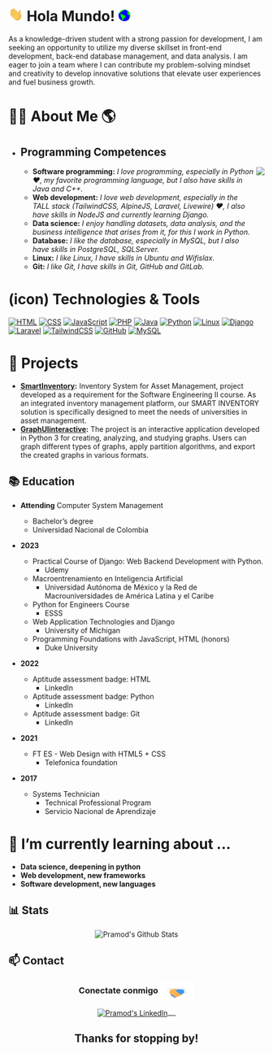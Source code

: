 # <img src="https://github.com/Werffios/NicolasSuarez/blob/109b2341f88f0ae92b137f9f5e5b636d28f8136d/Assets/Hi.gif" width="29px"> Hola Mundo!&nbsp;<img src="https://github.com/Werffios/NicolasSuarez/blob/109b2341f88f0ae92b137f9f5e5b636d28f8136d/Assets/Earth.gif" width="24px">
As a knowledge-driven student with a strong passion for development, I am seeking an opportunity to utilize my diverse skillset in front-end development, back-end database management, and data analysis. I am eager to join a team where I can contribute my problem-solving mindset and creativity to develop innovative solutions that elevate user experiences and fuel business growth.
<br>

# 🙋‍♂️ About Me :earth_americas:
- ## **Programming Competences**
  <img height="200" align="right" src="https://cdn.dribbble.com/users/2131993/screenshots/4948736/media/45dceb640723d72436c427add7966cf8.gif"/>

  - <b>Software programming:</b> <em> I love programming, especially in Python ❤️, my favorite programming language, but I also have skills in Java and C++. </em>
  - <b>Web development:</b> <em> I love web development, especially in the TALL stack (TailwindCSS, AlpineJS, Laravel, Livewire) ❤️, I also have skills in NodeJS and currently learning Django. </em>
  - <b>Data science:</b> <em> I enjoy handling datasets, data analysis, and the business intelligence that arises from it, for this I work in Python. </em>
  - <b>Database:</b> <em> I like the database, especially in MySQL, but I also have skills in PostgreSQL, SQLServer. </em>
  - <b>Linux:</b> <em> I like Linux, I have skills in Ubuntu and Wifislax. </em>
  - <b>Git:</b> <em> I like Git, I have skills in Git, GitHub and GitLab. </em>

# (icon) Technologies & Tools

[![HTML](https://www.vectorlogo.zone/logos/w3_html5/w3_html5-ar21.svg)](https://www.w3.org/html/)
[![CSS](https://www.vectorlogo.zone/logos/netlifyapp_watercss/netlifyapp_watercss-ar21.svg)](https://www.w3.org/Style/CSS/)
[![JavaScript](https://www.vectorlogo.zone/logos/javascript/javascript-ar21.svg)](https://www.javascript.com/)
[![PHP](https://www.vectorlogo.zone/logos/php/php-ar21.svg)](https://www.php.net/)
[![Java](https://www.vectorlogo.zone/logos/java/java-ar21.svg)](https://www.java.com/)
[![Python](https://www.vectorlogo.zone/logos/python/python-ar21.svg)](https://www.python.org/)
[![Linux](https://www.vectorlogo.zone/logos/linux/linux-ar21.svg)](https://www.linux.org/)
[![Django](https://www.vectorlogo.zone/logos/djangoproject/djangoproject-ar21.svg)](https://www.djangoproject.com/)
[![Laravel](https://www.vectorlogo.zone/logos/laravel/laravel-ar21.svg)](https://www.laravel.com/)
[![TailwindCSS](https://www.vectorlogo.zone/logos/tailwindcss/tailwindcss-ar21.svg)](https://www.tailwindcss.com/)
[![GitHub](https://www.vectorlogo.zone/logos/github/github-ar21.svg)](https://www.github.com/)
[![MySQL](https://www.vectorlogo.zone/logos/mysql/mysql-ar21.svg)](https://www.mysql.com/)


# 📁 Projects

* **[SmartInventory](https://github.com/Werffios/SmartInventory):** Inventory System for Asset Management, project developed as a requirement for the Software Engineering II course. As an integrated inventory management platform, our SMART INVENTORY solution is specifically designed to meet the needs of universities in asset management.
* **[GraphUIinteractive](https://github.com/Werffios/GraphUIinteractive):** The project is an interactive application developed in Python 3 for creating, analyzing, and studying graphs. Users can graph different types of graphs, apply partition algorithms, and export the created graphs in various formats.

## 📚 Education

* **Attending** Computer System Management
    * Bachelor’s degree
    * Universidad Nacional de Colombia

* **2023**
    * Practical Course of Django: Web Backend Development with Python.
        * Udemy
    * Macroentrenamiento en Inteligencia Artificial
        * Universidad Autónoma de México y
          la Red de Macrouniversidades de América Latina
          y el Caribe
    * Python for Engineers Course
        * ESSS
    * Web Application Technologies and Django
        * University of Michigan
    * Programming Foundations with JavaScript, HTML (honors)
        * Duke University

* **2022**
    * Aptitude assessment badge: HTML
        * LinkedIn
    * Aptitude assessment badge: Python
        * LinkedIn
    * Aptitude assessment badge: Git
        * LinkedIn

* **2021**
    * FT ES - Web Design with HTML5 + CSS
        * Telefonica foundation

* **2017**
    * Systems Technician
        * Technical Professional Program
        * Servicio Nacional de Aprendizaje

# 🌱 I’m currently learning about ...
- **Data science, deepening in python**
- **Web development, new frameworks**
- **Software development, new languages**

## 📊 Stats
<div align="center">
  <img src="https://github-readme-stats.vercel.app/api?username=werffios&&show_icons=true&theme=radical" alt="Pramod's Github Stats">
</div>


## 📫 Contact

<div align="center">
  <h3 align="center">Conectate conmigo<img align="center" src="https://github.com/Werffios/NicolasSuarez/blob/109b2341f88f0ae92b137f9f5e5b636d28f8136d/Assets/Handshake.gif" height="33px" /></h3> 
</div>
<div align="center">
	<a href="https://www.linkedin.com/in/nicolassuarezrodriguez/" target="blank">
		<img align="center" alt="Pramod's LinkedIn" width="50px" src="https://www.vectorlogo.zone/logos/linkedin/linkedin-icon.svg" /> &nbsp; &nbsp;
	</a>
		<h2> Thanks for stopping by! </h2>
	<br/>
</div>
<!-- <p align="center"><img alt="Profile Hits" src="https://hits.seeyoufarm.com/api/count/incr/badge.svg?url=https%3A%2F%2Fgithub.com%2Fwerffios%2F" /></p> -->
